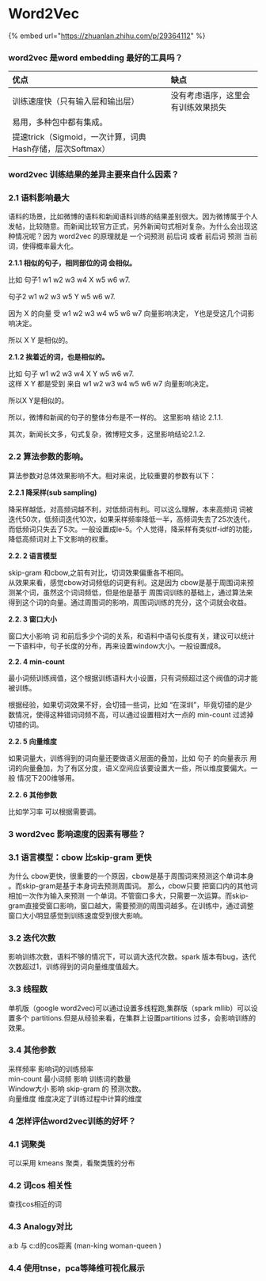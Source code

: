 # Word2Vec

{% embed url="https://zhuanlan.zhihu.com/p/29364112" %}

### word2vec 是word embedding 最好的工具吗？

| 优点 | 缺点 |
| :--- | :--- |
| 训练速度快（只有输入层和输出层） | 没有考虑语序，这里会有训练效果损失 |
| 易用，多种包中都有集成。 |  |
| 提速trick（Sigmoid，一次计算，词典Hash存储，层次Softmax） |  |

### word2vec 训练结果的差异主要来自什么因素？

### 2.1 语料影响最大

语料的场景，比如微博的语料和新闻语料训练的结果差别很大。因为微博属于个人发帖，比较随意。而新闻比较官方正式，另外新闻句式相对复杂。为什么会出现这种情况呢？因为 word2vec 的原理就是 一个词预测 前后词 或者 前后词 预测 当前词，使得概率最大化。

**2.1.1 相似的句子，相同部位的词 会相似。**

比如 句子1 w1 w2 w3 w4 X w5 w6 w7.

句子2 w1 w2 w3 w5 Y w5 w6 w7.

因为 X 的向量 受 w1 w2 w3 w4 w5 w6 w7 向量影响决定， Y也是受这几个词影响决定。

所以 X Y 是相似的。

**2.1.2 挨着近的词，也是相似的。**

比如 句子 w1 w2 w3 w4 X Y w5 w6 w7.  
这样 X Y 都是受到 来自 w1 w2 w3 w4 w5 w6 w7 向量影响决定。

所以X Y是相似的。

所以，微博和新闻的句子的整体分布是不一样的。 这里影响 结论 2.1.1.

其次，新闻长文多，句式复杂，微博短文多，这里影响结论2.1.2.

### 2.2 算法参数的影响。

算法参数对总体效果影响不大。相对来说，比较重要的参数有以下：

**2.2.1 降采样\(sub sampling\)**

降采样越低，对高频词越不利，对低频词有利。可以这么理解，本来高频词 词被迭代50次，低频词迭代10次，如果采样频率降低一半，高频词失去了25次迭代，而低频词只失去了5次。一般设置成le-5。个人觉得，降采样有类似tf-idf的功能，降低高频词对上下文影响的权重。

**2.2. 2 语言模型**

skip-gram 和cbow,之前有对比，切词效果偏重各不相同。  
从效果来看，感觉cbow对词频低的词更有利。这是因为 cbow是基于周围词来预测某个词，虽然这个词词频低，但是他是基于 周围词训练的基础上，通过算法来得到这个词的向量。通过周围词的影响，周围词训练的充分，这个词就会收益。

**2.2. 3 窗口大小**

窗口大小影响 词 和前后多少个词的关系，和语料中语句长度有关，建议可以统计一下语料中，句子长度的分布，再来设置window大小。一般设置成8。

**2.2. 4 min-count**

最小词频训练阀值，这个根据训练语料大小设置，只有词频超过这个阀值的词才能被训练。

根据经验，如果切词效果不好，会切错一些词，比如 “在深圳”，毕竟切错的是少数情况，使得这种错词词频不高，可以通过设置相对大一点的 min-count 过滤掉切错的词。

**2.2. 5 向量维度**

如果词量大，训练得到的词向量还要做语义层面的叠加，比如 句子 的向量表示 用 词的向量叠加，为了有区分度，语义空间应该要设置大一些，所以维度要偏大。一般 情况下200维够用。

**2.2. 6 其他参数**

比如学习率 可以根据需要调。

### 3 word2vec 影响速度的因素有哪些？

### 3.1 语言模型：cbow 比skip-gram 更快

为什么 cbow更快，很重要的一个原因，cbow是基于周围词来预测这个单词本身 。而skip-gram是基于本身词去预测周围词。 那么，cbow只要 把窗口内的其他词相加一次作为输入来预测 一个单词。不管窗口多大，只需要一次运算。而skip-gram直接受窗口影响，窗口越大，需要预测的周围词越多。在训练中，通过调整窗口大小明显感觉到训练速度受到很大影响。

### 3.2 迭代次数

影响训练次数，语料不够的情况下，可以调大迭代次数。spark 版本有bug，迭代次数超过1，训练得到的词向量维度值超大。

### 3.3 线程数

单机版（google word2vec\)可以通过设置多线程跑,集群版（spark mllib）可以设置多个 partitions.但是从经验来看，在集群上设置partitions 过多，会影响训练的效果。

### 3.4 其他参数

采样频率 影响词的训练频率  
min-count 最小词频 影响 训练词的数量  
Window大小 影响 skip-gram 的 预测次数。  
向量维度 维度决定了训练过程中计算的维度

### 4 怎样评估word2vec训练的好坏？

### 4.1 词聚类

可以采用 kmeans 聚类，看聚类簇的分布

### 4.2 词cos 相关性

查找cos相近的词

### 4.3 Analogy对比

a:b 与 c:d的cos距离 \(man-king woman-queen \)

### 4.4 使用tnse，pca等降维可视化展示





